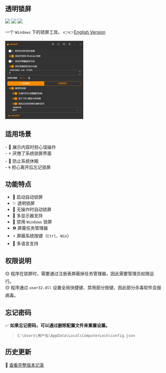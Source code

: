 ﻿## 透明锁屏  
<div>

![](https://img.shields.io/github/license/JiuLing-zhang/ComputerLock)
![](https://img.shields.io/github/actions/workflow/status/JiuLing-zhang/ComputerLock/build.yml)
[![](https://img.shields.io/github/v/release/JiuLing-zhang/ComputerLock)](https://github.com/JiuLing-zhang/ComputerLock/releases)

</div>

一个 `Windows` 下的锁屏工具。 👉👉[English Version](./README_en.md)  

<img src="https://github.com/JiuLing-zhang/ComputerLock/raw/main/resources/app.png" width="50%">

## 适用场景  
\- 💖 展示内容时担心误操作  
\- ⚡ 厌倦了系统锁屏界面  
\- 🌈 防止系统休眠  
\- 🌀 担心离开后忘记锁屏  

## 功能特点  
* 🎈 启动自动锁屏 
* ✨ 透明锁屏 
* 🎁 无操作时自动锁屏 
* 🍭 多显示器支持
* 🎉 禁用 `Windows` 锁屏 
* ⚽ 屏蔽任务管理器 
* ⭐ 屏蔽系统按键（`Ctrl`、`Win`） 
* 💎 多语言支持

## 权限说明  
🟡 程序在锁屏时，需要通过注册表屏蔽掉任务管理器，因此需要管理员权限运行。  
🟡 程序通过 `user32.dll` 设置全局快捷键、禁用部分按键，因此部分杀毒软件会报病毒。  

## 忘记密码  
✅ **如果忘记密码，可以通过删除配置文件来重置设置。**  
> `C:\Users\用户名\AppData\Local\ComputerLock\config.json`  

## 历史更新
🍭 [查看完整版本记录](VERSION_HISTORY.md)  